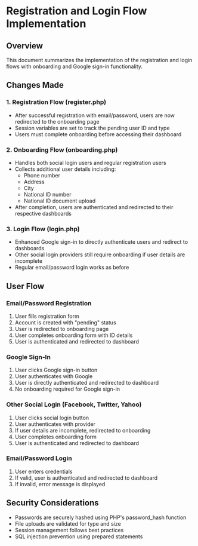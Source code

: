 # Registration and Login Flow Implementation

## Overview
This document summarizes the implementation of the registration and login flows with onboarding and Google sign-in functionality.

## Changes Made

### 1. Registration Flow (register.php)
- After successful registration with email/password, users are now redirected to the onboarding page
- Session variables are set to track the pending user ID and type
- Users must complete onboarding before accessing their dashboard

### 2. Onboarding Flow (onboarding.php)
- Handles both social login users and regular registration users
- Collects additional user details including:
  - Phone number
  - Address
  - City
  - National ID number
  - National ID document upload
- After completion, users are authenticated and redirected to their respective dashboards

### 3. Login Flow (login.php)
- Enhanced Google sign-in to directly authenticate users and redirect to dashboards
- Other social login providers still require onboarding if user details are incomplete
- Regular email/password login works as before

## User Flow

### Email/Password Registration
1. User fills registration form
2. Account is created with "pending" status
3. User is redirected to onboarding page
4. User completes onboarding form with ID details
5. User is authenticated and redirected to dashboard

### Google Sign-In
1. User clicks Google sign-in button
2. User authenticates with Google
3. User is directly authenticated and redirected to dashboard
4. No onboarding required for Google sign-in

### Other Social Login (Facebook, Twitter, Yahoo)
1. User clicks social login button
2. User authenticates with provider
3. If user details are incomplete, redirected to onboarding
4. User completes onboarding form
5. User is authenticated and redirected to dashboard

### Email/Password Login
1. User enters credentials
2. If valid, user is authenticated and redirected to dashboard
3. If invalid, error message is displayed

## Security Considerations
- Passwords are securely hashed using PHP's password_hash function
- File uploads are validated for type and size
- Session management follows best practices
- SQL injection prevention using prepared statements